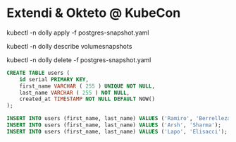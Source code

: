 # Extendi & Okteto @ KubeCon

kubectl -n dolly apply -f postgres-snapshot.yaml

kubectl -n dolly describe volumesnapshots

kubectl -n dolly delete -f postgres-snapshot.yaml

```SQL
CREATE TABLE users (
	id serial PRIMARY KEY,
	first_name VARCHAR ( 255 ) UNIQUE NOT NULL,
	last_name VARCHAR ( 255 ) NOT NULL,
	created_at TIMESTAMP NOT NULL DEFAULT NOW()
);
```

```SQL
INSERT INTO users (first_name, last_name) VALUES ('Ramiro', 'Berrelleza');
INSERT INTO users (first_name, last_name) VALUES ('Arsh', 'Sharma');
INSERT INTO users (first_name, last_name) VALUES ('Lapo', 'Elisacci');
```
